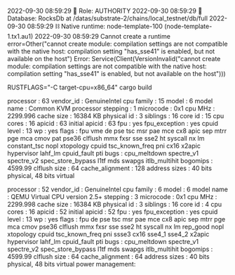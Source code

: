 2022-09-30 08:59:29 👤 Role: AUTHORITY
2022-09-30 08:59:29 💾 Database: RocksDb at /datas/substrate-2/chains/local_testnet/db/full
2022-09-30 08:59:29 ⛓ Native runtime: node-template-100 (node-template-1.tx1.au1)
2022-09-30 08:59:29 Cannot create a runtime error=Other("cannot create module: compilation settings are not compatible with the native host: compilation setting \"has_sse41\" is enabled, but not available on the host")
Error: Service(Client(VersionInvalid("cannot create module: compilation settings are not compatible with the native host: compilation setting \"has_sse41\" is enabled, but not available on the host")))

RUSTFLAGS="-C target-cpu=x86_64" cargo build 


processor       : 63
vendor_id       : GenuineIntel
cpu family      : 15
model           : 6
model name      : Common KVM processor
stepping        : 1
microcode       : 0x1
cpu MHz         : 2299.996
cache size      : 16384 KB
physical id     : 3
siblings        : 16
core id         : 15
cpu cores       : 16
apicid          : 63
initial apicid  : 63
fpu             : yes
fpu_exception   : yes
cpuid level     : 13
wp              : yes
flags           : fpu vme de pse tsc msr pae mce cx8 apic sep mtrr pge mca cmov pat pse36 clflush mmx fxsr sse sse2 ht syscall nx lm constant_tsc nopl xtopology cpuid tsc_known_freq pni cx16 x2apic hypervisor lahf_lm cpuid_fault pti
bugs            : cpu_meltdown spectre_v1 spectre_v2 spec_store_bypass l1tf mds swapgs itlb_multihit
bogomips        : 4599.99
clflush size    : 64
cache_alignment : 128
address sizes   : 40 bits physical, 48 bits virtual

processor       : 52
vendor_id       : GenuineIntel
cpu family      : 6
model           : 6
model name      : QEMU Virtual CPU version 2.5+
stepping        : 3
microcode       : 0x1
cpu MHz         : 2299.998
cache size      : 16384 KB
physical id     : 3
siblings        : 16
core id         : 4
cpu cores       : 16
apicid          : 52
initial apicid  : 52
fpu             : yes
fpu_exception   : yes
cpuid level     : 13
wp              : yes
flags           : fpu de pse tsc msr pae mce cx8 apic sep mtrr pge mca cmov pse36 clflush mmx fxsr sse sse2 ht syscall nx lm rep_good nopl xtopology cpuid tsc_known_freq pni ssse3 cx16 sse4_1 sse4_2 x2apic hypervisor lahf_lm cpuid_fault pti
bugs            : cpu_meltdown spectre_v1 spectre_v2 spec_store_bypass l1tf mds swapgs itlb_multihit
bogomips        : 4599.99
clflush size    : 64
cache_alignment : 64
address sizes   : 40 bits physical, 48 bits virtual
power management: